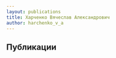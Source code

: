 ```yaml
---
layout: publications
title: Харченко Вячеслав Александрович
author: harchenko_v_a
---
```


Публикации
----------
